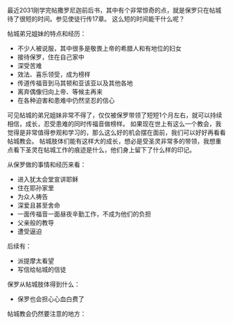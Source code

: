 最近2031刚学完帖撒罗尼迦前后书，其中有个非常惊奇的点，就是保罗只在帖城待了很短的时间。参见使徒行传17章。
这么短的时间能干什么呢？

帖城弟兄姐妹的特点和经历：
- 不少人被说服，其中很多是敬畏上帝的希腊人和有地位的妇女
- 接待保罗，住在自己家中
- 深受苦难
- 效法、喜乐领受，成为榜样
- 传道传福音到马其顿和亚该亚以及其他各地
- 离弃偶像归向上帝、等候主再来
- 在各种迫害和患难中仍然坚忍的信心

可见帖城的弟兄姐妹非常不得了，仅仅被保罗带领了短短1个月左右，就可以持续相信，成长，忍受患难的同时传福音做榜样。
如果现在世上有这么一个教会，我觉得是非常值得参观和学习的，那么这么好的机会摆在面前，我们可以好好再看看帖城教会。
帖城肢体们能有这样大的成长，想必是受圣灵非常多的带领，我想重点看下圣灵在帖城工作的痕迹是什么，他们身上留下了什么样的印记。

从保罗做的事情和经历来看：
- 进入犹太会堂宣讲耶稣
- 住在耶孙家里
- 为众人祷告
- 深爱且甚至舍命
- 一面传福音一面昼夜辛勤工作，不成为他们的负担
- 父亲般的教导
- 遭受逼迫

后续有：
- 派提摩太看望
- 写信给帖城的信徒

保罗从帖城肢体得到什么：
- 保罗也会担心心血白费了

帖城教会仍然要注意的地方：

